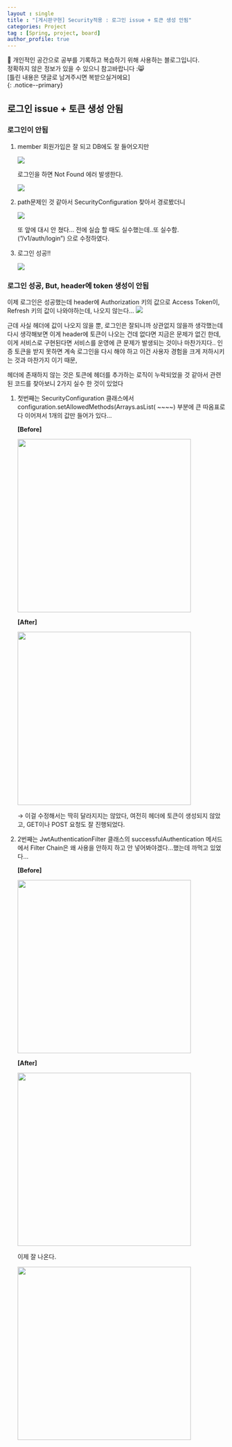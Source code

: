 ```yaml
---
layout : single
title : "[게시판구현] Security적용 : 로그인 issue + 토큰 생성 안됨"
categories: Project
tag : [Spring, project, board]
author_profile: true
---
```


📌 개인적인 공간으로 공부를 기록하고 복습하기 위해 사용하는 블로그입니다. <br>
정확하지 않은 정보가 있을 수 있으니 참고바랍니다 :😸 <br>
[틀린 내용은 댓글로 남겨주시면 복받으실거에요]  
{: .notice--primary}

## 로그인 issue + 토큰 생성 안됨

### 로그인이 안됨

1. member 회원가입은 잘 되고 DB에도 잘 들어오지만
    
    <img src="https://github.com/user-attachments/assets/347afc1c-33c2-47a2-8bbd-4258ae7fca77"/>
    
    로그인을 하면 Not Found 에러 발생한다. 
    
    <img src="https://github.com/user-attachments/assets/c6cfefdf-9071-45c6-a2e3-32a36dc2dd93"/>
    

1. path문제인 것 같아서 SecurityConfiguration 찾아서 경로봤더니
    
    <img src="https://github.com/user-attachments/assets/639a2fa9-f61a-4571-92aa-0a98f3630849"/>
    
    또 앞에 대시 안 쳤다… 전에  실습 할 때도 실수했는데..또 실수함. (”/v1/auth/login”) 으로 수정하였다.
    
2. 로그인 성공!!
    
    <img src="https://github.com/user-attachments/assets/39863197-ee1a-47f5-b1b0-736950f5ee04">
    

### 로그인 성공, But, header에 token 생성이 안됨

이제 로그인은 성공했는데 header에 Authorization 키의 값으로 Access Token이, Refresh 키의 값이 나와야하는데, 나오지 않는다…
<img src="https://github.com/user-attachments/assets/2c5d6f2f-ff36-4309-8d25-e8a4460b3e40" witdh=200/>

근데 사실 헤더에 값이 나오지 않을 뿐, 로그인은 잘되니까 상관없지 않을까 생각했는데 다시 생각해보면 이게 header에  토큰이 나오는 건데 없다면  지금은 문제가 없긴 한데, 이게 서비스로 구현된다면 서비스를 운영에 큰 문제가 발생되는 것이나 마찬가지다.. 인증 토큰을 받지 못하면 계속 로그인을 다시 해야 하고 이건 사용자 경험을 크게 저하시키는 것과 마찬가지 이기 때문,

헤더에 존재하지 않는 것은 토큰에 헤더를 추가하는 로직이 누락되었을 것 같아서 관련된 코드를 찾아보니 2가지 실수 한 것이 있었다

1. 첫번째는 SecurityConfiguration 클래스에서 configuration.setAllowedMethods(Arrays.asList( ~~~~) 부분에 큰 따옴표로 다 이어져서 1개의 값만 들어가 있다…
    
    **[Before]**
    
    <img src="https://github.com/user-attachments/assets/7291a1fc-3a40-4369-9509-bdd0a85bcc2a" width=400/>
    
    **[After]**
    
    <img src="https://github.com/user-attachments/assets/01f1276b-8a99-4b04-ba98-a60ff3a9a66f" width=400/>
    
    → 이걸 수정해서는 딱히 달라지지는 않았다, 여전히 헤더에 토큰이 생성되지 않았고,  GET이나 POST 요청도 잘 진행되었다.
    

1. 2번째는 JwtAuthenticationFilter 클래스의 successfulAuthentication 메서드에서 Filter Chain은 왜 사용을 안하지 하고 안 넣어봐야겠다…했는데 까먹고 있었다…
    
    **[Before]**
    
    <img src="https://github.com/user-attachments/assets/c8597718-55e1-4a36-a766-0755580f987c" width=400/>
    
    **[After]**
    
    <img src="https://github.com/user-attachments/assets/bab94937-967f-4247-9cdb-d5d3d17c9164" width=400/>
    
    이제 잘 나온다.
    
    <img src="https://github.com/user-attachments/assets/8d4efba5-622d-4c0d-9493-6869837d6251" width=400/>